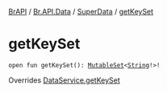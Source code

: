 [BrAPI](../../index.md) / [Br.API.Data](../index.md) / [SuperData](index.md) / [getKeySet](./get-key-set.md)

# getKeySet

`open fun getKeySet(): `[`MutableSet`](https://kotlinlang.org/api/latest/jvm/stdlib/kotlin.collections/-mutable-set/index.html)`<`[`String`](https://kotlinlang.org/api/latest/jvm/stdlib/kotlin/-string/index.html)`!>!`

Overrides [DataService.getKeySet](../-data-service/get-key-set.md)

